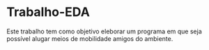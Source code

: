 # Trabalho-EDA

Este trabalho tem como objetivo eleborar um programa em que seja possível alugar meios de mobilidade amigos do ambiente.
